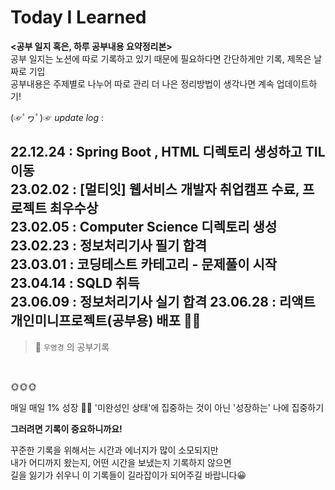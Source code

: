 # Today I Learned



**<공부 일지 혹은, 하루 공부내용 요약정리본>** <br>
공부 일지는 노션에 따로 기록하고 있기 때문에 필요하다면 간단하게만 기록, 제목은 날짜로 기입<br>
공부내용은 주제별로 나누어 따로 관리
더 나은 정리방법이 생각나면 계속 업데이트하기! 


 (☞ﾟヮﾟ)☞   _update log_ : 


22.12.24 : Spring Boot , HTML 디렉토리 생성하고 TIL 이동 <br>
23.02.02 : [멀티잇] 웹서비스 개발자 취업캠프 수료, 프로젝트 최우수상<br>
23.02.05 : Computer Science 디렉토리 생성<br>
23.02.23 : 정보처리기사 필기 합격 <br>
23.03.01 : 코딩테스트 카테고리 - 문제풀이 시작<br>
23.04.14 : SQLD 취득<br>
23.06.09 : 정보처리기사 실기 합격
23.06.28 : 리액트 개인미니프로젝트(공부용) 배포 🏃‍♀️
---

> 📢
`우영경` 의 공부기록

<br>

🌞🌞🌞
<br>

매일 매일 1% 성장 🤸‍♀️
'미완성인 상태'에 집중하는 것이 아닌 '성장하는' 나에 집중하기 <br>

**그러려면 기록이 중요하니까요!**

꾸준한 기록을 위해서는 시간과 에너지가 많이 소모되지만<br>
내가 어디까지 왔는지, 어떤 시간을 보냈는지 기록하지 않으면<br>
길을 잃기가 쉬우니 이 기록들이 길라잡이가 되어주길 바랍니다😀
<div>
